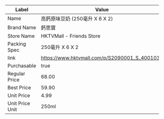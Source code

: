 | Label           | Value                                         |
| --------------- | --------------------------------------------- |
| Name            | 高鈣原味豆奶 (250毫升 X 6 X 2)                        |
| Brand Name      | 鈣思寶                                           |
| Store Name      | HKTVMall - Friends Store                      |
| Packing Spec    | 250毫升 X 6 X 2                                 |
| link            | https://www.hktvmall.com/p/S2090001_S_4001031 |
| Purchasable     | true                                          |
| Regular Price   | 68.00                                         |
| Best Price      | 59.90                                         |
| Unit Price      | 4.99                                          |
| Unit Price Unit | 250ml                                         |
